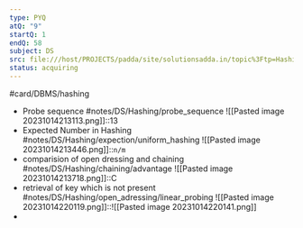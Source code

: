 ```yaml
---
type: PYQ
atQ: "9"
startQ: 1
endQ: 58
subject: DS
src: file:///host/PROJECTS/padda/site/solutionsadda.in/topic%3Ftp=Hashing.html
status: acquiring
---
```

#card/DBMS/hashing  
- Probe sequence #notes/DS/Hashing/probe_sequence ![[Pasted image 20231014213113.png]]::13 <!--SR:!2023-11-18,16,290-->
- Expected Number in Hashing #notes/DS/Hashing/expection/uniform_hashing ![[Pasted image 20231014213446.png]]::`n/m` <!--SR:!2023-11-17,15,290-->
- comparision of open dressing and chaining #notes/DS/Hashing/chaining/advantage ![[Pasted image 20231014213718.png]]::C <!--SR:!2023-11-18,16,290-->
- retrieval of key which is not present #notes/DS/Hashing/open_adressing/linear_probing ![[Pasted image 20231014220119.png]]::![[Pasted image 20231014220141.png]] <!--SR:!2023-11-15,13,270-->
- 